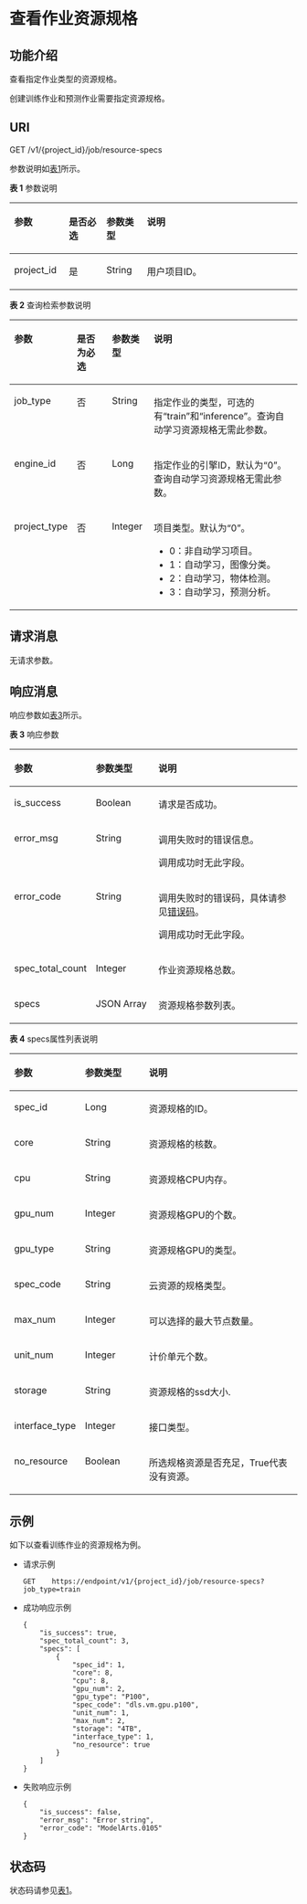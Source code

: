 # 查看作业资源规格<a name="modelarts_03_0072"></a>

## 功能介绍<a name="section34424648"></a>

查看指定作业类型的资源规格。

创建训练作业和预测作业需要指定资源规格。

## URI<a name="section41386382"></a>

GET /v1/\{project\_id\}/job/resource-specs

参数说明如[表1](#table5822680595335)所示。

**表 1**  参数说明

<a name="table5822680595335"></a>
<table><thead align="left"><tr id="row897995095335"><th class="cellrowborder" valign="top" width="18.98189818981898%" id="mcps1.2.5.1.1"><p id="p1836696595350"><a name="p1836696595350"></a><a name="p1836696595350"></a>参数</p>
</th>
<th class="cellrowborder" valign="top" width="13.041304130413042%" id="mcps1.2.5.1.2"><p id="p1132916395350"><a name="p1132916395350"></a><a name="p1132916395350"></a>是否必选</p>
</th>
<th class="cellrowborder" valign="top" width="14.091409140914093%" id="mcps1.2.5.1.3"><p id="p4524701095350"><a name="p4524701095350"></a><a name="p4524701095350"></a>参数类型</p>
</th>
<th class="cellrowborder" valign="top" width="53.88538853885388%" id="mcps1.2.5.1.4"><p id="p23681614151847"><a name="p23681614151847"></a><a name="p23681614151847"></a>说明</p>
</th>
</tr>
</thead>
<tbody><tr id="row3219318495335"><td class="cellrowborder" valign="top" width="18.98189818981898%" headers="mcps1.2.5.1.1 "><p id="p384588295350"><a name="p384588295350"></a><a name="p384588295350"></a>project_id</p>
</td>
<td class="cellrowborder" valign="top" width="13.041304130413042%" headers="mcps1.2.5.1.2 "><p id="p4308099595350"><a name="p4308099595350"></a><a name="p4308099595350"></a>是</p>
</td>
<td class="cellrowborder" valign="top" width="14.091409140914093%" headers="mcps1.2.5.1.3 "><p id="p6700853295350"><a name="p6700853295350"></a><a name="p6700853295350"></a>String</p>
</td>
<td class="cellrowborder" valign="top" width="53.88538853885388%" headers="mcps1.2.5.1.4 "><p id="p5898200695350"><a name="p5898200695350"></a><a name="p5898200695350"></a>用户项目ID。</p>
</td>
</tr>
</tbody>
</table>

**表 2**  查询检索参数说明

<a name="table2918868102420"></a>
<table><thead align="left"><tr id="row46282814102420"><th class="cellrowborder" valign="top" width="19%" id="mcps1.2.5.1.1"><p id="p58767362102449"><a name="p58767362102449"></a><a name="p58767362102449"></a>参数</p>
</th>
<th class="cellrowborder" valign="top" width="13.04%" id="mcps1.2.5.1.2"><p id="p62535864102449"><a name="p62535864102449"></a><a name="p62535864102449"></a>是否为必选</p>
</th>
<th class="cellrowborder" valign="top" width="14.67%" id="mcps1.2.5.1.3"><p id="p32240260102449"><a name="p32240260102449"></a><a name="p32240260102449"></a>参数类型</p>
</th>
<th class="cellrowborder" valign="top" width="53.290000000000006%" id="mcps1.2.5.1.4"><p id="p05741440402"><a name="p05741440402"></a><a name="p05741440402"></a>说明</p>
</th>
</tr>
</thead>
<tbody><tr id="row55399715102420"><td class="cellrowborder" valign="top" width="19%" headers="mcps1.2.5.1.1 "><p id="p533920010715"><a name="p533920010715"></a><a name="p533920010715"></a>job_type</p>
</td>
<td class="cellrowborder" valign="top" width="13.04%" headers="mcps1.2.5.1.2 "><p id="p1414513610711"><a name="p1414513610711"></a><a name="p1414513610711"></a>否</p>
</td>
<td class="cellrowborder" valign="top" width="14.67%" headers="mcps1.2.5.1.3 "><p id="p40637799102449"><a name="p40637799102449"></a><a name="p40637799102449"></a>String</p>
</td>
<td class="cellrowborder" valign="top" width="53.290000000000006%" headers="mcps1.2.5.1.4 "><p id="p3327413102449"><a name="p3327413102449"></a><a name="p3327413102449"></a>指定作业的类型，可选的有<span class="parmvalue" id="parmvalue9374111477"><a name="parmvalue9374111477"></a><a name="parmvalue9374111477"></a>“train”</span>和<span class="parmvalue" id="parmvalue1139161112715"><a name="parmvalue1139161112715"></a><a name="parmvalue1139161112715"></a>“inference”</span>。查询自动学习资源规格无需此参数。</p>
</td>
</tr>
<tr id="row1614381011414"><td class="cellrowborder" valign="top" width="19%" headers="mcps1.2.5.1.1 "><p id="p1114521081410"><a name="p1114521081410"></a><a name="p1114521081410"></a>engine_id</p>
</td>
<td class="cellrowborder" valign="top" width="13.04%" headers="mcps1.2.5.1.2 "><p id="p2113111021612"><a name="p2113111021612"></a><a name="p2113111021612"></a>否</p>
</td>
<td class="cellrowborder" valign="top" width="14.67%" headers="mcps1.2.5.1.3 "><p id="p814621061417"><a name="p814621061417"></a><a name="p814621061417"></a>Long</p>
</td>
<td class="cellrowborder" valign="top" width="53.290000000000006%" headers="mcps1.2.5.1.4 "><p id="p1146210131415"><a name="p1146210131415"></a><a name="p1146210131415"></a>指定作业的引擎ID，默认为<span class="parmname" id="parmname11812181371612"><a name="parmname11812181371612"></a><a name="parmname11812181371612"></a>“0”</span>。查询自动学习资源规格无需此参数。</p>
</td>
</tr>
<tr id="row73168211233"><td class="cellrowborder" valign="top" width="19%" headers="mcps1.2.5.1.1 "><p id="p63189272315"><a name="p63189272315"></a><a name="p63189272315"></a>project_type</p>
</td>
<td class="cellrowborder" valign="top" width="13.04%" headers="mcps1.2.5.1.2 "><p id="p163181219237"><a name="p163181219237"></a><a name="p163181219237"></a>否</p>
</td>
<td class="cellrowborder" valign="top" width="14.67%" headers="mcps1.2.5.1.3 "><p id="p031822142319"><a name="p031822142319"></a><a name="p031822142319"></a>Integer</p>
</td>
<td class="cellrowborder" valign="top" width="53.290000000000006%" headers="mcps1.2.5.1.4 "><p id="p11523162261614"><a name="p11523162261614"></a><a name="p11523162261614"></a>项目类型。默认为<span class="parmname" id="parmname1713551121712"><a name="parmname1713551121712"></a><a name="parmname1713551121712"></a>“0”</span>。</p>
<a name="ul56691845161618"></a><a name="ul56691845161618"></a><ul id="ul56691845161618"><li>0：非自动学习项目。</li><li>1：自动学习，图像分类。</li><li>2：自动学习，物体检测。</li><li>3：自动学习，预测分析。</li></ul>
</td>
</tr>
</tbody>
</table>

## 请求消息<a name="section63962679"></a>

无请求参数。

## 响应消息<a name="section38793204"></a>

响应参数如[表3](#table1817887315129)所示。

**表 3**  响应参数

<a name="table1817887315129"></a>
<table><thead align="left"><tr id="row5217905515129"><th class="cellrowborder" valign="top" width="27.24%" id="mcps1.2.4.1.1"><p id="p65954056151223"><a name="p65954056151223"></a><a name="p65954056151223"></a>参数</p>
</th>
<th class="cellrowborder" valign="top" width="21.89%" id="mcps1.2.4.1.2"><p id="p6611585151223"><a name="p6611585151223"></a><a name="p6611585151223"></a>参数类型</p>
</th>
<th class="cellrowborder" valign="top" width="50.870000000000005%" id="mcps1.2.4.1.3"><p id="p39211947114013"><a name="p39211947114013"></a><a name="p39211947114013"></a>说明</p>
</th>
</tr>
</thead>
<tbody><tr id="row1842568384"><td class="cellrowborder" valign="top" width="27.24%" headers="mcps1.2.4.1.1 "><p id="p2530905217407"><a name="p2530905217407"></a><a name="p2530905217407"></a>is_success</p>
</td>
<td class="cellrowborder" valign="top" width="21.89%" headers="mcps1.2.4.1.2 "><p id="p2536505617407"><a name="p2536505617407"></a><a name="p2536505617407"></a>Boolean</p>
</td>
<td class="cellrowborder" valign="top" width="50.870000000000005%" headers="mcps1.2.4.1.3 "><p id="p4130369517407"><a name="p4130369517407"></a><a name="p4130369517407"></a>请求是否成功。</p>
</td>
</tr>
<tr id="row1160975318137"><td class="cellrowborder" valign="top" width="27.24%" headers="mcps1.2.4.1.1 "><p id="p9611135361312"><a name="p9611135361312"></a><a name="p9611135361312"></a>error_msg</p>
</td>
<td class="cellrowborder" valign="top" width="21.89%" headers="mcps1.2.4.1.2 "><p id="p2611155341317"><a name="p2611155341317"></a><a name="p2611155341317"></a>String</p>
</td>
<td class="cellrowborder" valign="top" width="50.870000000000005%" headers="mcps1.2.4.1.3 "><p id="p870773161410"><a name="p870773161410"></a><a name="p870773161410"></a>调用失败时的错误信息。</p>
<p id="p6710113111413"><a name="p6710113111413"></a><a name="p6710113111413"></a>调用成功时无此字段。</p>
</td>
</tr>
<tr id="row3401923515129"><td class="cellrowborder" valign="top" width="27.24%" headers="mcps1.2.4.1.1 "><p id="p36319657151223"><a name="p36319657151223"></a><a name="p36319657151223"></a>error_code</p>
</td>
<td class="cellrowborder" valign="top" width="21.89%" headers="mcps1.2.4.1.2 "><p id="p56806285151223"><a name="p56806285151223"></a><a name="p56806285151223"></a>String</p>
</td>
<td class="cellrowborder" valign="top" width="50.870000000000005%" headers="mcps1.2.4.1.3 "><p id="p16691131714118"><a name="p16691131714118"></a><a name="p16691131714118"></a>调用失败时的错误码，具体请参见<a href="错误码.md">错误码</a>。</p>
<p id="p37906366151223"><a name="p37906366151223"></a><a name="p37906366151223"></a>调用成功时无此字段。</p>
</td>
</tr>
<tr id="row50513215129"><td class="cellrowborder" valign="top" width="27.24%" headers="mcps1.2.4.1.1 "><p id="p27825429151223"><a name="p27825429151223"></a><a name="p27825429151223"></a>spec_total_count</p>
</td>
<td class="cellrowborder" valign="top" width="21.89%" headers="mcps1.2.4.1.2 "><p id="p26535650151223"><a name="p26535650151223"></a><a name="p26535650151223"></a>Integer</p>
</td>
<td class="cellrowborder" valign="top" width="50.870000000000005%" headers="mcps1.2.4.1.3 "><p id="p1904021151223"><a name="p1904021151223"></a><a name="p1904021151223"></a>作业资源规格总数。</p>
</td>
</tr>
<tr id="row774797715129"><td class="cellrowborder" valign="top" width="27.24%" headers="mcps1.2.4.1.1 "><p id="p45854132151223"><a name="p45854132151223"></a><a name="p45854132151223"></a>specs</p>
</td>
<td class="cellrowborder" valign="top" width="21.89%" headers="mcps1.2.4.1.2 "><p id="p67037767151223"><a name="p67037767151223"></a><a name="p67037767151223"></a>JSON Array</p>
</td>
<td class="cellrowborder" valign="top" width="50.870000000000005%" headers="mcps1.2.4.1.3 "><p id="p61350067151223"><a name="p61350067151223"></a><a name="p61350067151223"></a>资源规格参数列表。</p>
</td>
</tr>
</tbody>
</table>

**表 4**  specs属性列表说明

<a name="table20408880151239"></a>
<table><thead align="left"><tr id="row34638099151239"><th class="cellrowborder" valign="top" width="24.5%" id="mcps1.2.4.1.1"><p id="p5292524615136"><a name="p5292524615136"></a><a name="p5292524615136"></a>参数</p>
</th>
<th class="cellrowborder" valign="top" width="22.24%" id="mcps1.2.4.1.2"><p id="p5908657015136"><a name="p5908657015136"></a><a name="p5908657015136"></a>参数类型</p>
</th>
<th class="cellrowborder" valign="top" width="53.26%" id="mcps1.2.4.1.3"><p id="p117085012401"><a name="p117085012401"></a><a name="p117085012401"></a>说明</p>
</th>
</tr>
</thead>
<tbody><tr id="row50569044151239"><td class="cellrowborder" valign="top" width="24.5%" headers="mcps1.2.4.1.1 "><p id="p5023512615136"><a name="p5023512615136"></a><a name="p5023512615136"></a>spec_id</p>
</td>
<td class="cellrowborder" valign="top" width="22.24%" headers="mcps1.2.4.1.2 "><p id="p4251341115136"><a name="p4251341115136"></a><a name="p4251341115136"></a>Long</p>
</td>
<td class="cellrowborder" valign="top" width="53.26%" headers="mcps1.2.4.1.3 "><p id="p2103428515136"><a name="p2103428515136"></a><a name="p2103428515136"></a>资源规格的ID。</p>
</td>
</tr>
<tr id="row26145567151239"><td class="cellrowborder" valign="top" width="24.5%" headers="mcps1.2.4.1.1 "><p id="p3317304715136"><a name="p3317304715136"></a><a name="p3317304715136"></a>core</p>
</td>
<td class="cellrowborder" valign="top" width="22.24%" headers="mcps1.2.4.1.2 "><p id="p266231115136"><a name="p266231115136"></a><a name="p266231115136"></a>String</p>
</td>
<td class="cellrowborder" valign="top" width="53.26%" headers="mcps1.2.4.1.3 "><p id="p1432065615136"><a name="p1432065615136"></a><a name="p1432065615136"></a>资源规格的核数。</p>
</td>
</tr>
<tr id="row30806096151239"><td class="cellrowborder" valign="top" width="24.5%" headers="mcps1.2.4.1.1 "><p id="p3788438515136"><a name="p3788438515136"></a><a name="p3788438515136"></a>cpu</p>
</td>
<td class="cellrowborder" valign="top" width="22.24%" headers="mcps1.2.4.1.2 "><p id="p4873631715136"><a name="p4873631715136"></a><a name="p4873631715136"></a>String</p>
</td>
<td class="cellrowborder" valign="top" width="53.26%" headers="mcps1.2.4.1.3 "><p id="p5532763015136"><a name="p5532763015136"></a><a name="p5532763015136"></a>资源规格CPU内存。</p>
</td>
</tr>
<tr id="row46564525151239"><td class="cellrowborder" valign="top" width="24.5%" headers="mcps1.2.4.1.1 "><p id="p141571315136"><a name="p141571315136"></a><a name="p141571315136"></a>gpu_num</p>
</td>
<td class="cellrowborder" valign="top" width="22.24%" headers="mcps1.2.4.1.2 "><p id="p4756394115136"><a name="p4756394115136"></a><a name="p4756394115136"></a>Integer</p>
</td>
<td class="cellrowborder" valign="top" width="53.26%" headers="mcps1.2.4.1.3 "><p id="p2747397615136"><a name="p2747397615136"></a><a name="p2747397615136"></a>资源规格GPU的个数。</p>
</td>
</tr>
<tr id="row10645573151239"><td class="cellrowborder" valign="top" width="24.5%" headers="mcps1.2.4.1.1 "><p id="p3008772815136"><a name="p3008772815136"></a><a name="p3008772815136"></a>gpu_type</p>
</td>
<td class="cellrowborder" valign="top" width="22.24%" headers="mcps1.2.4.1.2 "><p id="p2118688415136"><a name="p2118688415136"></a><a name="p2118688415136"></a>String</p>
</td>
<td class="cellrowborder" valign="top" width="53.26%" headers="mcps1.2.4.1.3 "><p id="p3841603715136"><a name="p3841603715136"></a><a name="p3841603715136"></a>资源规格GPU的类型。</p>
</td>
</tr>
<tr id="row5353263151239"><td class="cellrowborder" valign="top" width="24.5%" headers="mcps1.2.4.1.1 "><p id="p2089473115136"><a name="p2089473115136"></a><a name="p2089473115136"></a>spec_code</p>
</td>
<td class="cellrowborder" valign="top" width="22.24%" headers="mcps1.2.4.1.2 "><p id="p1475169015136"><a name="p1475169015136"></a><a name="p1475169015136"></a>String</p>
</td>
<td class="cellrowborder" valign="top" width="53.26%" headers="mcps1.2.4.1.3 "><p id="p5403627415136"><a name="p5403627415136"></a><a name="p5403627415136"></a>云资源的规格类型。</p>
</td>
</tr>
<tr id="row44946762151239"><td class="cellrowborder" valign="top" width="24.5%" headers="mcps1.2.4.1.1 "><p id="p6664965915136"><a name="p6664965915136"></a><a name="p6664965915136"></a>max_num</p>
</td>
<td class="cellrowborder" valign="top" width="22.24%" headers="mcps1.2.4.1.2 "><p id="p2991332715136"><a name="p2991332715136"></a><a name="p2991332715136"></a>Integer</p>
</td>
<td class="cellrowborder" valign="top" width="53.26%" headers="mcps1.2.4.1.3 "><p id="p706042315136"><a name="p706042315136"></a><a name="p706042315136"></a>可以选择的最大节点数量。</p>
</td>
</tr>
<tr id="row17895142932714"><td class="cellrowborder" valign="top" width="24.5%" headers="mcps1.2.4.1.1 "><p id="p1889515294275"><a name="p1889515294275"></a><a name="p1889515294275"></a>unit_num</p>
</td>
<td class="cellrowborder" valign="top" width="22.24%" headers="mcps1.2.4.1.2 "><p id="p889512914277"><a name="p889512914277"></a><a name="p889512914277"></a>Integer</p>
</td>
<td class="cellrowborder" valign="top" width="53.26%" headers="mcps1.2.4.1.3 "><p id="p1889522917279"><a name="p1889522917279"></a><a name="p1889522917279"></a>计价单元个数。</p>
</td>
</tr>
<tr id="row114950418149"><td class="cellrowborder" valign="top" width="24.5%" headers="mcps1.2.4.1.1 "><p id="p1349711411147"><a name="p1349711411147"></a><a name="p1349711411147"></a>storage</p>
</td>
<td class="cellrowborder" valign="top" width="22.24%" headers="mcps1.2.4.1.2 "><p id="p194979410146"><a name="p194979410146"></a><a name="p194979410146"></a>String</p>
</td>
<td class="cellrowborder" valign="top" width="53.26%" headers="mcps1.2.4.1.3 "><p id="p191701723143315"><a name="p191701723143315"></a><a name="p191701723143315"></a>资源规格的ssd大小.</p>
</td>
</tr>
<tr id="row146412412146"><td class="cellrowborder" valign="top" width="24.5%" headers="mcps1.2.4.1.1 "><p id="p1164114417141"><a name="p1164114417141"></a><a name="p1164114417141"></a>interface_type</p>
</td>
<td class="cellrowborder" valign="top" width="22.24%" headers="mcps1.2.4.1.2 "><p id="p064164171413"><a name="p064164171413"></a><a name="p064164171413"></a>Integer</p>
</td>
<td class="cellrowborder" valign="top" width="53.26%" headers="mcps1.2.4.1.3 "><p id="p3641184114149"><a name="p3641184114149"></a><a name="p3641184114149"></a>接口类型。</p>
</td>
</tr>
<tr id="row77817418142"><td class="cellrowborder" valign="top" width="24.5%" headers="mcps1.2.4.1.1 "><p id="p18781124117148"><a name="p18781124117148"></a><a name="p18781124117148"></a>no_resource</p>
</td>
<td class="cellrowborder" valign="top" width="22.24%" headers="mcps1.2.4.1.2 "><p id="p14781104118141"><a name="p14781104118141"></a><a name="p14781104118141"></a>Boolean</p>
</td>
<td class="cellrowborder" valign="top" width="53.26%" headers="mcps1.2.4.1.3 "><p id="p1278194151412"><a name="p1278194151412"></a><a name="p1278194151412"></a>所选规格资源是否充足，True代表没有资源。</p>
</td>
</tr>
</tbody>
</table>

## 示例<a name="section136871714386"></a>

如下以查看训练作业的资源规格为例。

-   请求示例

    ```
    GET    https://endpoint/v1/{project_id}/job/resource-specs?job_type=train
    ```


-   成功响应示例

    ```
    {
        "is_success": true,
        "spec_total_count": 3,
        "specs": [
            {
                "spec_id": 1,
                "core": 8,
                "cpu": 8,
                "gpu_num": 2,
                "gpu_type": "P100",
                "spec_code": "dls.vm.gpu.p100",
                "unit_num": 1,
                "max_num": 2,
                "storage": "4TB",
                "interface_type": 1,
                "no_resource": true
            }
        ]
    }
    ```

-   失败响应示例

    ```
    {
        "is_success": false,
        "error_msg": "Error string",
        "error_code": "ModelArts.0105"
    }
    ```


## 状态码<a name="section16342114917109"></a>

状态码请参见[表1](状态码.md#table1450010510213)。

